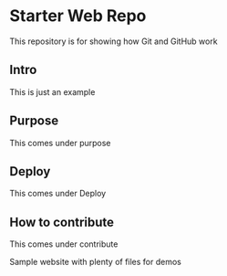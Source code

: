 # Starter Web Repo

This repository is for showing how Git and GitHub work

## Intro
This is just an example

## Purpose
This comes under purpose

## Deploy
This comes under Deploy

## How to contribute
This comes under contribute

Sample website with plenty of files for demos



